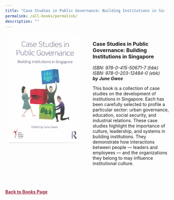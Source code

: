 ```yaml
---
title: "Case Studies in Public Governance: Building Institutions in Singapore"
permalink: /all-books/permalink/
description: ""
---
```

<style>


.grid-container {
	display: grid;
	grid-template-columns: 50% 50%;
	grid-gap: 5%
	}
	
img {
		object-fit: contain;
		width: 100%;
		height: 80%;
	}	

.chapter-divider {
	margin-top: 5%;
	}	
	
.back a
{
	color: #9f2943;
	font-weight: bold;
	
}	


</style>

<div class="grid-container">
	<div class="grid-child"><img src="/images/Books/Case%20Studies%20in%20Public%20Governance.jpg"></div>
	<div class="grid-child">
		<h3>Case Studies in Public Governance: Building Institutions in Singapore</h3>
		<i>ISBN: 978-0-415-50671-7 (hbk)</i><br>
		<i>ISBN: 978-0-203-12484-0 (ebk)</i><br>
		<b><i>by June Gwee</i></b>
		<p>This book is a collection of case studies on the development of institutions in Singapore. Each has been  carefully selected to profile a particular sector: urban governance, education, social security, and industrial relations. These case studies highlight the importance of culture, leadership, and systems in building institutions. They demonstrate how interactions between people — leaders and employees — and the organizations they belong to may influence institutional culture. </p>
	</div>

</div>

<div>

<div class="chapter-divider">
<p><b></b></p>

</div>
	
<div class="chapter-divider">
<p><b></b></p>

</div>
		
<div class="chapter-divider">
<p><b></b></p>

</div>
	
<div class="chapter-divider">
<p><b></b></p>

</div>
	
<div class="chapter-divider">
<p><b></b></p>

</div>
	








</div>



<br>
<br>
<div class="back">
<a href="/books/">Back to Books Page</a>	

</div>